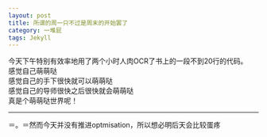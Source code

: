 ```yaml
---
layout: post
title: 所谓的周一只不过是周末的开始罢了
category: 一堆屁
tags: Jekyll
---
```

今天下午特别有效率地用了两个小时人肉OCR了书上的一段不到20行的代码。  
感觉自己萌萌哒  
感觉自己的手下很快就可以萌萌哒  
感觉自己的导师很快之后很快就会萌萌哒  
真是个萌萌哒世界呢！    

---

＝。＝然而今天并没有推进optmisation，所以想必明后天会比较蛋疼
